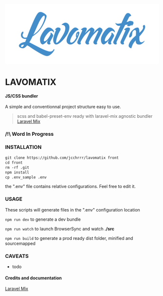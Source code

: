 ![Lavomatix starter kit](./logo.jpg)

# LAVOMATIX

#### JS/CSS bundler
A simple and conventionnal project structure easy to use.
> scss and babel-preset-env ready with laravel-mix agnostic bundler
> [Laravel Mix](https://laravel-mix.com/docs/2.1/installation)

###  /!\ Word In Progress

### INSTALLATION

```
git clone https://github.com/jcchrrr/lavomatix front
cd front
rm -rf .git
npm install
cp .env_sample .env
```

the ".env" file contains relative configurations. Feel free to edit it.


### USAGE

These scripts will generate files in the ".env" configuration location

```npm run dev``` to generate a dev bundle

```npm run watch``` to launch BrowserSync and watch **./src**

```npm run build``` to generate a prod ready dist folder, minified and sourcemapped

### CAVEATS

- todo

#### Credits and documentation
[Laravel Mix](https://laravel-mix.com/docs/2.1/installation)
